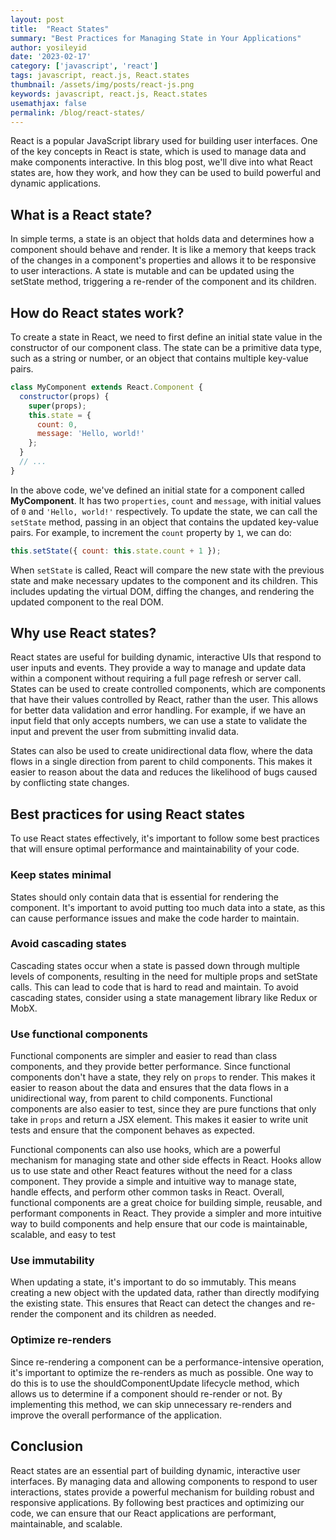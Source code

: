 ```yaml
---
layout: post
title:  "React States"
summary: "Best Practices for Managing State in Your Applications"
author: yosileyid
date: '2023-02-17'
category: ['javascript', 'react']
tags: javascript, react.js, React.states
thumbnail: /assets/img/posts/react-js.png
keywords: javascript, react.js, React.states
usemathjax: false
permalink: /blog/react-states/
---
```



React is a popular JavaScript library used for building user interfaces. One of the key concepts in React is state, which is used to manage data and make components interactive. In this blog post, we'll dive into what React states are, how they work, and how they can be used to build powerful and dynamic applications.
<!--more-->
## What is a React state?

In simple terms, a state is an object that holds data and determines how a component should behave and render. It is like a memory that keeps track of the changes in a component's properties and allows it to be responsive to user interactions. A state is mutable and can be updated using the setState method, triggering a re-render of the component and its children.

## How do React states work?

To create a state in React, we need to first define an initial state value in the constructor of our component class. The state can be a primitive data type, such as a string or number, or an object that contains multiple key-value pairs.

```js
class MyComponent extends React.Component {
  constructor(props) {
    super(props);
    this.state = {
      count: 0,
      message: 'Hello, world!'
    };
  }
  // ...
}
```

In the above code, we've defined an initial state for a component called **MyComponent**. It has two `properties`, `count` and `message`, with initial values of `0` and `'Hello, world!'` respectively. To update the state, we can call the `setState` method, passing in an object that contains the updated key-value pairs. For example, to increment the `count` property by `1`, we can do:

```js
this.setState({ count: this.state.count + 1 });
```

When `setState` is called, React will compare the new state with the previous state and make necessary updates to the component and its children. This includes updating the virtual DOM, diffing the changes, and rendering the updated component to the real DOM.

## Why use React states?

React states are useful for building dynamic, interactive UIs that respond to user inputs and events. They provide a way to manage and update data within a component without requiring a full page refresh or server call. States can be used to create controlled components, which are components that have their values controlled by React, rather than the user. This allows for better data validation and error handling. For example, if we have an input field that only accepts numbers, we can use a state to validate the input and prevent the user from submitting invalid data.

States can also be used to create unidirectional data flow, where the data flows in a single direction from parent to child components. This makes it easier to reason about the data and reduces the likelihood of bugs caused by conflicting state changes.

## Best practices for using React states
To use React states effectively, it's important to follow some best practices that will ensure optimal performance and maintainability of your code.

### Keep states minimal
States should only contain data that is essential for rendering the component. It's important to avoid putting too much data into a state, as this can cause performance issues and make the code harder to maintain.

### Avoid cascading states
Cascading states occur when a state is passed down through multiple levels of components, resulting in the need for multiple props and setState calls. This can lead to code that is hard to read and maintain. To avoid cascading states, consider using a state management library like Redux or MobX.

### Use functional components

Functional components are simpler and easier to read than class components, and they provide better performance. Since functional components don't have a state, they rely on `props` to render. This makes it easier to reason about the data and ensures that the data flows in a unidirectional way, from parent to child components. Functional components are also easier to test, since they are pure functions that only take in `props` and return a JSX element. This makes it easier to write unit tests and ensure that the component behaves as expected.

Functional components can also use hooks, which are a powerful mechanism for managing state and other side effects in React. Hooks allow us to use state and other React features without the need for a class component. They provide a simple and intuitive way to manage state, handle effects, and perform other common tasks in React. Overall, functional components are a great choice for building simple, reusable, and performant components in React. They provide a simpler and more intuitive way to build components and help ensure that our code is maintainable, scalable, and easy to test

### Use immutability
When updating a state, it's important to do so immutably. This means creating a new object with the updated data, rather than directly modifying the existing state. This ensures that React can detect the changes and re-render the component and its children as needed.

### Optimize re-renders
Since re-rendering a component can be a performance-intensive operation, it's important to optimize the re-renders as much as possible. One way to do this is to use the shouldComponentUpdate lifecycle method, which allows us to determine if a component should re-render or not. By implementing this method, we can skip unnecessary re-renders and improve the overall performance of the application.

## Conclusion
React states are an essential part of building dynamic, interactive user interfaces. By managing data and allowing components to respond to user interactions, states provide a powerful mechanism for building robust and responsive applications. By following best practices and optimizing our code, we can ensure that our React applications are performant, maintainable, and scalable.
